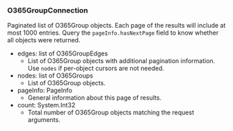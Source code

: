 ### O365GroupConnection
Paginated list of O365Group objects. Each page of the results will include at most 1000 entries. Query the `pageInfo.hasNextPage` field to know whether all objects were returned.

- edges: list of O365GroupEdges
  - List of O365Group objects with additional pagination information. Use `nodes` if per-object cursors are not needed.
- nodes: list of O365Groups
  - List of O365Group objects.
- pageInfo: PageInfo
  - General information about this page of results.
- count: System.Int32
  - Total number of O365Group objects matching the request arguments.
